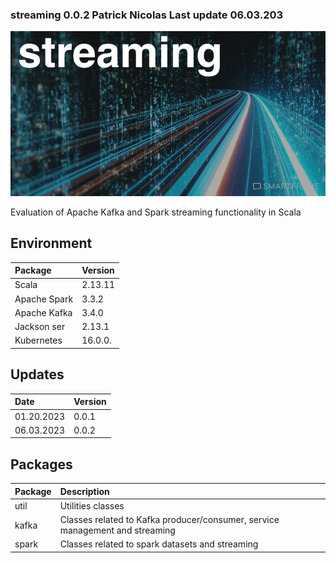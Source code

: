### streaming  0.0.2 Patrick Nicolas Last update 06.03.203


![Banner](images/streaming.jpg)


Evaluation of Apache Kafka and Spark streaming functionality in Scala


## Environment
| Package      | Version |
|:-------------|:--------|
| Scala        | 2.13.11 |
| Apache Spark | 3.3.2   |
| Apache Kafka | 3.4.0   |
| Jackson ser  | 2.13.1  |
| Kubernetes   | 16.0.0. |



## Updates
| Date       | Version |
|:-----------|:--------|
| 01.20.2023 | 0.0.1   |
| 06.03.2023 | 0.0.2   |


## Packages
|Package|Description|
|:--|:--|
|util|Utilities classes|
|kafka|Classes related to Kafka producer/consumer, service management and streaming|
|spark|Classes related to spark datasets and streaming|

